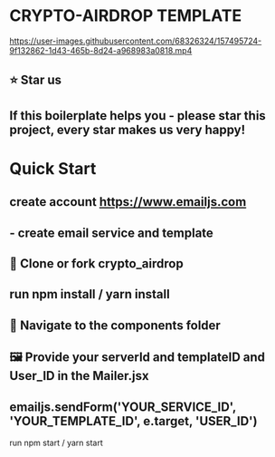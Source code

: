 # CRYPTO-AIRDROP TEMPLATE



https://user-images.githubusercontent.com/68326324/157495724-9f132862-1d43-465b-8d24-a968983a0818.mp4

## ⭐️ Star us 

## If this boilerplate helps you  - please star this project, every star makes us very happy!

# Quick Start
 
 ## create account  https://www.emailjs.com
 
 ## - create email service   and template 
 
 

## 📄 Clone or fork crypto_airdrop

##  run  npm install / yarn install

##  🔎 Navigate to the components folder 

## 🖼️ Provide your serverId and templateID and User_ID in the  Mailer.jsx 

##  emailjs.sendForm('YOUR_SERVICE_ID', 'YOUR_TEMPLATE_ID', e.target, 'USER_ID')

run npm start  / yarn start


 

